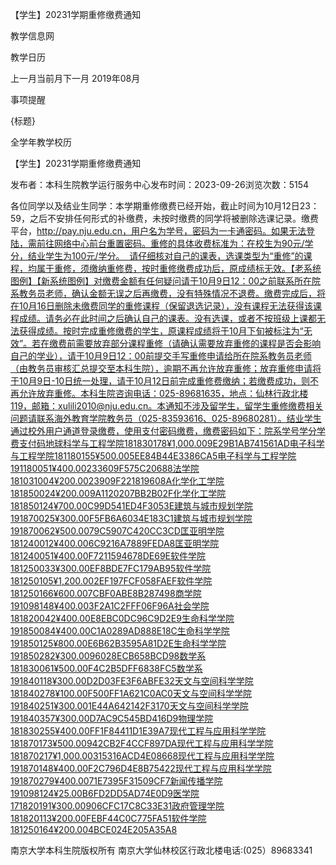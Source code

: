 






【学生】20231学期重修缴费通知





























教学信息网







































教学日历



上一月当前月下一月
2019年08月





事项提醒


{标题}


全学年教学校历
























【学生】20231学期重修缴费通知

发布者：本科生院教学运行服务中心发布时间：2023-09-26浏览次数：5154

各位同学以及结业生同学：本学期重修缴费已经开始，截止时间为10月12日23：59，之后不安排任何形式的补缴费，未按时缴费的同学将被删除选课记录。缴费平台，http://pay.nju.edu.cn，用户名为学号，密码为一卡通密码。如果无法登陆，需前往网络中心前台重置密码。重修的具体收费标准为：在校生为90元/学分，结业学生为100元/学分。  请仔细核对自己的课表，选课类型为“重修”的课程，均属于重修，须缴纳重修费，按时重修缴费成功后，原成绩标无效。【老系统图例】【新系统图例】对缴费金额有任何疑问请于10月9日12：00之前联系所在院系教务员老师，确认金额无误之后再缴费，没有特殊情况不退费。缴费完成后，将在10月16日删除未缴费同学的重修课程（保留退选记录），没有课程无法获得该课程成绩。请务必在此时间之后确认自己的课表。没有选课，或者不按班级上课都无法获得成绩。按时完成重修缴费的学生，原课程成绩将于10月下旬被标注为“无效”。若在缴费前需要放弃部分课程重修（请确认需要放弃重修的课程是否会影响自己的学业），请于10月9日12：00前提交手写重修申请给所在院系教务员老师（由教务员审核汇总提交至本科生院），逾期不再允许放弃重修；放弃重修申请将于10月9日-10日统一处理，请于10月12日前完成重修费缴纳；若缴费成功，则不再允许放弃重修。本科生院咨询电话：025-89681635，地点：仙林行政北楼119，邮箱：xulili2010@nju.edu.cn。本通知不涉及留学生，留学生重修缴费相关问题请联系海外教育学院教务员（025-83593616、025-89680281）。结业学生通过校外用户通道登录缴费，使用支付密码缴费，缴费密码如下：院系学号学分学费支付码地球科学与工程学院181830178¥1,000.009E29B1AB741561AD电子科学与工程学院181180155¥500.005EE84B44E3386CA5电子科学与工程学院191180051¥400.00233609F575C20688法学院181031004¥200.0023909F221819608A化学化工学院181850024¥200.009A1120207BB2B02F化学化工学院181850124¥700.00C99D541ED4F3053E建筑与城市规划学院191870025¥300.00F5FB6A6034E183C1建筑与城市规划学院191870062¥500.0079C5907C420CC3CD匡亚明学院181240012¥400.006C9216A7889FEDA8匡亚明学院181240051¥400.00F7211594678DE69E软件学院181250033¥300.00EF8BDE7FC179AB95软件学院181250105¥1,200.002EF197FCF058FAEF软件学院181250166¥600.007CBF0ABE8B287498商学院191098148¥400.003F2A1C2FFF06F96A社会学院181820042¥400.00E8EBC0DC96C9D2E9生命科学学院191850084¥400.00C1A0289AD888E18C生命科学学院191850125¥800.00E6B62B3595A81D2E生命科学学院191850282¥300.0096028ECB658BCD98数学系181830061¥500.00F4C2B5DFF6838FC5数学系191840118¥300.00D2D03FE3F6ABFE32天文与空间科学学院181840278¥100.00F500FF1A621C0AC0天文与空间科学学院191840251¥300.001E44A642142F3170天文与空间科学学院191840357¥300.00D7AC9C545BD416D9物理学院181830255¥400.00FF1F84411D1E39A7现代工程与应用科学学院181870173¥500.00942CB2F4CCF897DA现代工程与应用科学学院181870217¥1,000.00315316ACD4E08668现代工程与应用科学学院191870148¥400.00F2C796D4E8B75422现代工程与应用科学学院191870279¥400.0071E7395F31509CF7新闻传播学院191098124¥25.00B6FD2DD5AD74E0D9医学院171820191¥300.00906CFC17C8C33E31政府管理学院181820113¥200.00FEBF44C0C775FA51软件学院181250164¥200.004BCE024E205A35A8

















南京大学本科生院版权所有
南京大学仙林校区行政北楼电话:(025）89683341






















